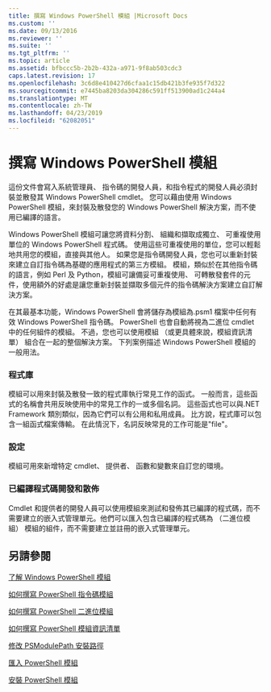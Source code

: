 ```yaml
---
title: 撰寫 Windows PowerShell 模組 |Microsoft Docs
ms.custom: ''
ms.date: 09/13/2016
ms.reviewer: ''
ms.suite: ''
ms.tgt_pltfrm: ''
ms.topic: article
ms.assetid: bfbccc5b-2b2b-432a-a971-9f8ab503cdc3
caps.latest.revision: 17
ms.openlocfilehash: 3c6d8e410427d6cfaa1c15db421b3fe935f7d322
ms.sourcegitcommit: e7445ba8203da304286c591ff513900ad1c244a4
ms.translationtype: MT
ms.contentlocale: zh-TW
ms.lasthandoff: 04/23/2019
ms.locfileid: "62082051"
---
```

# <a name="writing-a-windows-powershell-module"></a>撰寫 Windows PowerShell 模組

這份文件會寫入系統管理員、 指令碼的開發人員，和指令程式的開發人員必須封裝並散發其 Windows PowerShell cmdlet。 您可以藉由使用 Windows PowerShell 模組，來封裝及散發您的 Windows PowerShell 解決方案，而不使用已編譯的語言。

Windows PowerShell 模組可讓您將資料分割、 組織和擷取成獨立、 可重複使用單位的 Windows PowerShell 程式碼。 使用這些可重複使用的單位，您可以輕鬆地共用您的模組，直接與其他人。 如果您是指令碼開發人員，您也可以重新封裝來建立自訂指令碼為基礎的應用程式的第三方模組。 模組，類似於在其他指令碼的語言，例如 Perl 及 Python，模組可讓備妥可重複使用、 可轉散發套件的元件，使用額外的好處是讓您重新封裝並擷取多個元件的指令碼解決方案建立自訂解決方案。

在其最基本功能，Windows PowerShell 會將儲存為模組為.psm1 檔案中任何有效 Windows PowerShell 指令碼。 PowerShell 也會自動將視為二進位 cmdlet 中的任何組件的模組。 不過，您也可以使用模組 （或更具體來說，模組資訊清單） 組合在一起的整個解決方案。 下列案例描述 Windows PowerShell 模組的一般用法。

### <a name="libraries"></a>程式庫

模組可以用來封裝及散發一致的程式庫執行常見工作的函式。 一般而言，這些函式的名稱會共用反映使用中的常見工作的一或多個名詞。 這些函式也可以與.NET Framework 類別類似，因為它們可以有公用和私用成員。 比方說，程式庫可以包含一組函式檔案傳輸。 在此情況下，名詞反映常見的工作可能是"file"。

### <a name="configuration"></a>設定

模組可用來新增特定 cmdlet、 提供者、 函數和變數來自訂您的環境。

### <a name="compiled-code-development-and-distribution"></a>已編譯程式碼開發和散佈

Cmdlet 和提供者的開發人員可以使用模組來測試和發佈其已編譯的程式碼，而不需要建立的嵌入式管理單元。他們可以匯入包含已編譯的程式碼為 （二進位模組） 模組的組件，而不需要建立並註冊的嵌入式管理單元。

## <a name="see-also"></a>另請參閱

[了解 Windows PowerShell 模組](./understanding-a-windows-powershell-module.md)

[如何撰寫 PowerShell 指令碼模組](./how-to-write-a-powershell-script-module.md)

[如何撰寫 PowerShell 二進位模組](./how-to-write-a-powershell-binary-module.md)

[如何撰寫 PowerShell 模組資訊清單](http://msdn.microsoft.com/en-us/abe4c24b-e64e-4a61-81d5-18c4fceba0b6)

[修改 PSModulePath 安裝路徑](./modifying-the-psmodulepath-installation-path.md)

[匯入 PowerShell 模組](./importing-a-powershell-module.md)

[安裝 PowerShell 模組](./installing-a-powershell-module.md)
